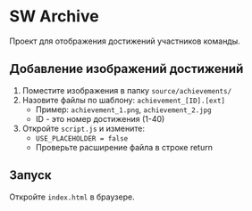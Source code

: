 # SW Archive

Проект для отображения достижений участников команды.

## Добавление изображений достижений

1. Поместите изображения в папку `source/achievements/`
2. Назовите файлы по шаблону: `achievement_[ID].[ext]`
   - Пример: `achievement_1.png`, `achievement_2.jpg`
   - ID - это номер достижения (1-40)
3. Откройте `script.js` и измените:
   - `USE_PLACEHOLDER = false`
   - Проверьте расширение файла в строке return

## Запуск

Откройте `index.html` в браузере.
